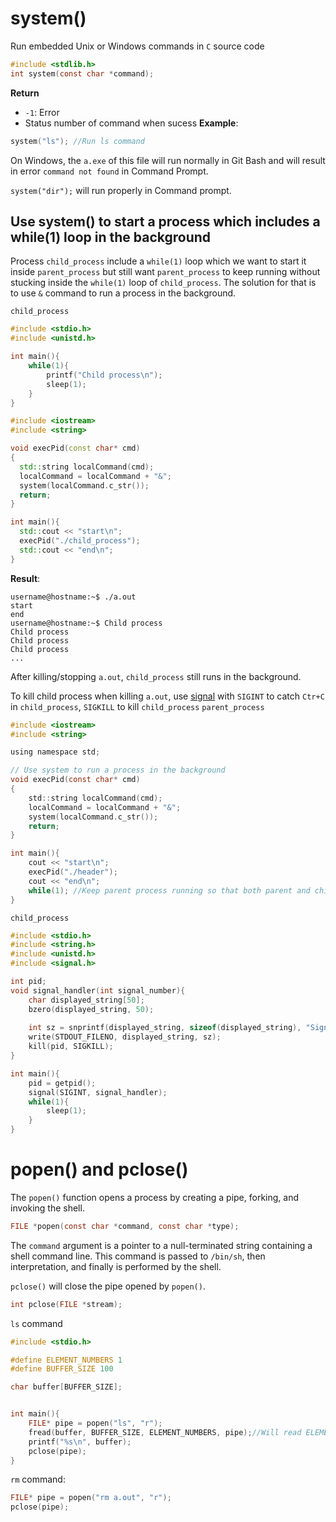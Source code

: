 # system()

Run embedded Unix or Windows commands in ``C`` source code

```c
#include <stdlib.h>
int system(const char *command);
```
**Return**
* ``-1``: Error
* Status number of command when sucess
**Example**:
```c
system("ls"); //Run ls command
```

On Windows, the ``a.exe`` of this file will run normally in Git Bash and will result in error ``command not found`` in Command Prompt.

``system("dir");`` will run properly in Command prompt.
## Use system() to start a process which includes a while(1) loop in the background
Process ``child_process`` include a ``while(1)`` loop which we want to start it inside ``parent_process`` but still want ``parent_process`` to keep running without stucking inside the ``while(1)`` loop of ``child_process``. The solution for that is to use ``&``  command to run a process in the background.

``child_process``
```c
#include <stdio.h>
#include <unistd.h>

int main(){
    while(1){
        printf("Child process\n");
        sleep(1);
    }
}
```

```cpp
#include <iostream>
#include <string>

void execPid(const char* cmd)
{
  std::string localCommand(cmd);
  localCommand = localCommand + "&";
  system(localCommand.c_str());
  return;
}

int main(){
  std::cout << "start\n";
  execPid("./child_process");
  std::cout << "end\n";
}
```
**Result**:

```
username@hostname:~$ ./a.out
start
end
username@hostname:~$ Child process
Child process
Child process
Child process
...
```
After killing/stopping ``a.out``, ``child_process`` still runs in the background.

To kill child process when killing ``a.out``, use [signal](Signal) with ``SIGINT`` to catch ``Ctr+C`` in ``child_process``, ``SIGKILL`` to kill ``child_process``
``parent_process``
```c
#include <iostream>
#include <string>

using namespace std;

// Use system to run a process in the background
void execPid(const char* cmd)
{
    std::string localCommand(cmd);
    localCommand = localCommand + "&";
    system(localCommand.c_str());
    return;
}

int main(){
    cout << "start\n";
    execPid("./header");
    cout << "end\n";
    while(1); //Keep parent process running so that both parent and child process can be stopped by Ctr+C
}
```

``child_process``
```c
#include <stdio.h>
#include <string.h>
#include <unistd.h>
#include <signal.h>   

int pid;
void signal_handler(int signal_number){
	char displayed_string[50];
	bzero(displayed_string, 50);
	
	int sz = snprintf(displayed_string, sizeof(displayed_string), "Signal %d is caught\n", signal_number);
	write(STDOUT_FILENO, displayed_string, sz); 
    kill(pid, SIGKILL);
}

int main(){
    pid = getpid();
    signal(SIGINT, signal_handler);
    while(1){
        sleep(1);
    }
}
```
# popen() and pclose()

The ``popen()`` function opens a process by creating a pipe, forking, and invoking the shell.

```c
FILE *popen(const char *command, const char *type);
```

The ``command`` argument is a pointer to a null-terminated string containing a shell command line.  This command is passed to ``/bin/sh``, then interpretation, and finally is performed by the shell.

``pclose()`` will close the pipe opened by ``popen()``.

```c
int pclose(FILE *stream);
``` 

``ls`` command

```c
#include <stdio.h>

#define ELEMENT_NUMBERS 1
#define BUFFER_SIZE 100

char buffer[BUFFER_SIZE];


int main(){
    FILE* pipe = popen("ls", "r");
    fread(buffer, BUFFER_SIZE, ELEMENT_NUMBERS, pipe);//Will read ELEMENT_NUMBERS*READ_SIZE from fp
    printf("%s\n", buffer);
    pclose(pipe);
}
```

``rm`` command:

```c
FILE* pipe = popen("rm a.out", "r");
pclose(pipe);
```
